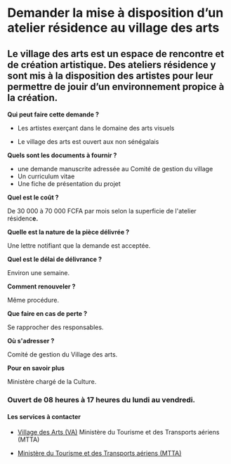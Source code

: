 # Demander la mise à disposition d’un atelier résidence au village des arts

Le village des arts est un espace de rencontre et de création artistique. Des ateliers résidence y sont mis à la disposition des artistes pour leur permettre de jouir d’un environnement propice à la création.
----------------------------------------------------------------------------------------------------------------------------------------------------------------------------------------------------------------

**Qui peut faire cette demande ?**

*   Les artistes exerçant dans le domaine des arts visuels

*   Le village des arts est ouvert aux non sénégalais

**Quels sont les documents à fournir ?**

*   une demande manuscrite adressée au Comité de gestion du village
*   Un curriculum vitae
*   Une fiche de présentation du projet

**Quel est le coût ?**

De 30 000 à 70 000 FCFA par mois selon la superficie de l'atelier résidenc**e.**

**Quelle est la nature de la pièce délivrée ?** 

Une lettre notifiant que la demande est acceptée.

**Quel est le délai de délivrance ?**

Environ une semaine.

**Comment renouveler ?**

Même procédure.

**Que faire en cas de perte ?**

Se rapprocher des responsables.

**Où s'adresser ?**

Comité de gestion du Village des arts.  

**Pour en savoir plus**

Ministère chargé de la Culture.  

### Ouvert de 08 heures à 17 heures du lundi au vendredi.

#### Les services à contacter

*   [Village des Arts (VA)](../../../services/village-des-arts-va.md) Ministère du Tourisme et des Transports aériens (MTTA)  
    
*   [Ministère du Tourisme et des Transports aériens (MTTA)](../../../services/ministere-du-tourisme-et-des-transports-aeriens-mtta.md)
